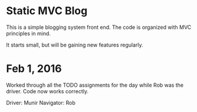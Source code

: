 # Static MVC Blog

This is a simple blogging system front end. The code is organized with MVC principles in mind.

It starts small, but will be gaining new features regularly.

# Feb 1, 2016 
Worked through all the TODO assignments for the day while Rob was the driver. Code now works correctly.

Driver: Munir
Navigator: Rob

